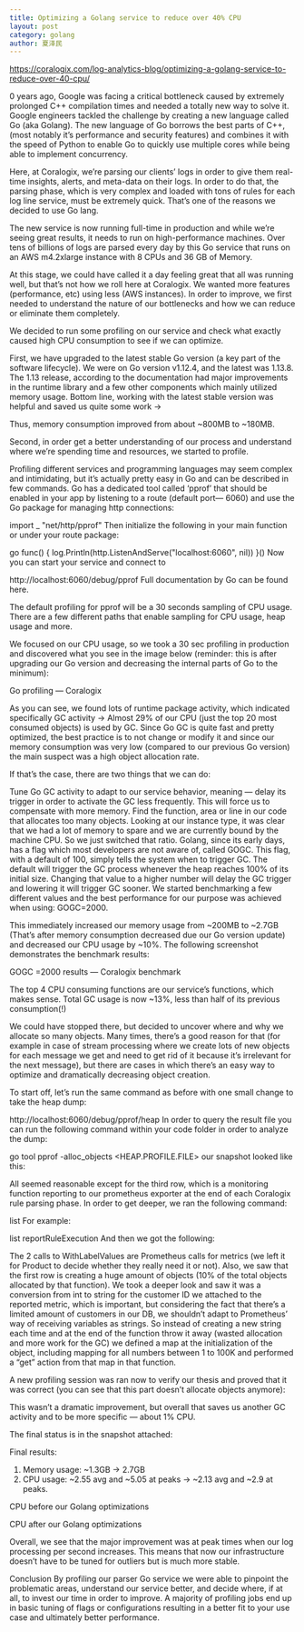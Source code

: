```yaml
---
title: Optimizing a Golang service to reduce over 40% CPU
layout: post
category: golang
author: 夏泽民
---
```

https://coralogix.com/log-analytics-blog/optimizing-a-golang-service-to-reduce-over-40-cpu/

<!-- more -->
0 years ago, Google was facing a critical bottleneck caused by extremely prolonged C++ compilation times and needed a totally new way to solve it. Google engineers tackled the challenge by creating a new language called Go (aka Golang). The new language of Go borrows the best parts of C++, (most notably it’s performance and security features) and combines it with the speed of Python to enable Go to quickly use multiple cores while being able to implement concurrency.

Here, at Coralogix, we’re parsing our clients’ logs in order to give them real-time insights, alerts, and meta-data on their logs. In order to do that, the parsing phase, which is very complex and loaded with tons of rules for each log line service, must be extremely quick. That’s one of the reasons we decided to use Go lang.

The new service is now running full-time in production and while we’re seeing great results, it needs to run on high-performance machines. Over tens of billions of logs are parsed every day by this Go service that runs on an AWS m4.2xlarge instance with 8 CPUs and 36 GB of Memory.

At this stage, we could have called it a day feeling great that all was running well, but that’s not how we roll here at Coralogix. We wanted more features (performance, etc) using less (AWS instances). In order to improve, we first needed to understand the nature of our bottlenecks and how we can reduce or eliminate them completely.

We decided to run some profiling on our service and check what exactly caused high CPU consumption to see if we can optimize.

First, we have upgraded to the latest stable Go version (a key part of the software lifecycle). We were on Go version v1.12.4, and the latest was 1.13.8. The 1.13 release, according to the documentation had major improvements in the runtime library and a few other components which mainly utilized memory usage. Bottom line, working with the latest stable version was helpful and saved us quite some work →

Thus, memory consumption improved from about ~800MB to ~180MB.

Second, in order get a better understanding of our process and understand where we’re spending time and resources, we started to profile.

Profiling different services and programming languages may seem complex and intimidating, but it’s actually pretty easy in Go and can be described in few commands. Go has a dedicated tool called ‘pprof’ that should be enabled in your app by listening to a route (default port— 6060) and use the Go package for managing http connections:

import _ "net/http/pprof"
Then initialize the following in your main function or under your route package:

go func() {
	log.Println(http.ListenAndServe("localhost:6060", nil))
}()
Now you can start your service and connect to

http://localhost:6060/debug/pprof
Full documentation by Go can be found here.

The default profiling for pprof will be a 30 seconds sampling of CPU usage. There are a few different paths that enable sampling for CPU usage, heap usage and more.

We focused on our CPU usage, so we took a 30 sec profiling in production and discovered what you see in the image below (reminder: this is after upgrading our Go version and decreasing the internal parts of Go to the minimum):

Go profiling — Coralogix

As you can see, we found lots of runtime package activity, which indicated specifically GC activity → Almost 29% of our CPU (just the top 20 most consumed objects) is used by GC. Since Go GC is quite fast and pretty optimized, the best practice is to not change or modify it and since our memory consumption was very low (compared to our previous Go version) the main suspect was a high object allocation rate.

If that’s the case, there are two things that we can do:

Tune Go GC activity to adapt to our service behavior, meaning — delay its trigger in order to activate the GC less frequently. This will force us to compensate with more memory.
Find the function, area or line in our code that allocates too many objects.
Looking at our instance type, it was clear that we had a lot of memory to spare and we are currently bound by the machine CPU. So we just switched that ratio. Golang, since its early days, has a flag which most developers are not aware of, called GOGC. This flag, with a default of 100, simply tells the system when to trigger GC. The default will trigger the GC process whenever the heap reaches 100% of its initial size. Changing that value to a higher number will delay the GC trigger and lowering it will trigger GC sooner. We started benchmarking a few different values and the best performance for our purpose was achieved when using: GOGC=2000.

This immediately increased our memory usage from ~200MB to ~2.7GB (That’s after memory consumption decreased due our Go version update) and decreased our CPU usage by ~10%.
The following screenshot demonstrates the benchmark results:

GOGC =2000 results — Coralogix benchmark


The top 4 CPU consuming functions are our service’s functions, which makes sense. Total GC usage is now ~13%, less than half of its previous consumption(!)

We could have stopped there, but decided to uncover where and why we allocate so many objects. Many times, there’s a good reason for that (for example in case of stream processing where we create lots of new objects for each message we get and need to get rid of it because it’s irrelevant for the next message), but there are cases in which there’s an easy way to optimize and dramatically decreasing object creation.

To start off, let’s run the same command as before with one small change to take the heap dump:

http://localhost:6060/debug/pprof/heap
In order to query the result file you can run the following command within your code folder in order to analyze the dump:

go tool pprof -alloc_objects <HEAP.PROFILE.FILE>
our snapshot looked like this:


All seemed reasonable except for the third row, which is a monitoring function reporting to our prometheus exporter at the end of each Coralogix rule parsing phase. In order to get deeper, we ran the following command:

list <FunctionName>
For example:

list reportRuleExecution
And then we got the following:


The 2 calls to WithLabelValues are Prometheus calls for metrics (we left it for Product to decide whether they really need it or not). Also, we saw that the first row is creating a huge amount of objects (10% of the total objects allocated by that function). We took a deeper look and saw it was a conversion from int to string for the customer ID we attached to the reported metric, which is important, but considering the fact that there’s a limited amount of customers in our DB, we shouldn’t adapt to Prometheus’ way of receiving variables as strings. So instead of creating a new string each time and at the end of the function throw it away (wasted allocation and more work for the GC) we defined a map at the initialization of the object, including mapping for all numbers between 1 to 100K and performed a “get” action from that map in that function.

A new profiling session was ran now to verify our thesis and proved that it was correct (you can see that this part doesn’t allocate objects anymore):


This wasn’t a dramatic improvement, but overall that saves us another GC activity and to be more specific — about 1% CPU.

The final status is in the snapshot attached:


Final results:
1) Memory usage: ~1.3GB → 2.7GB
2) CPU usage: ~2.55 avg and ~5.05 at peaks → ~2.13 avg and ~2.9 at peaks.

CPU before our Golang optimizations


CPU after our Golang optimizations


Overall, we see that the major improvement was at peak times when our log processing per second increases. This means that now our infrastructure doesn’t have to be tuned for outliers but is much more stable.

Conclusion
By profiling our parser Go service we were able to pinpoint the problematic areas, understand our service better, and decide where, if at all, to invest our time in order to improve. A majority of profiling jobs end up in basic tuning of flags or configurations resulting in a better fit to your use case and ultimately better performance.
